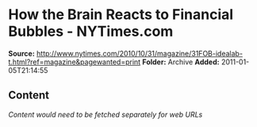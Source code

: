 # How the Brain Reacts to Financial Bubbles - NYTimes.com

**Source:** http://www.nytimes.com/2010/10/31/magazine/31FOB-idealab-t.html?ref=magazine&pagewanted=print
**Folder:** Archive
**Added:** 2011-01-05T21:14:55




## Content
*Content would need to be fetched separately for web URLs*
